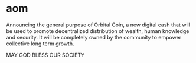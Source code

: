 # aom
Announcing the general purpose of Orbital Coin, a new digital cash that will be used to promote decentralized distribution of wealth, human knowledge and security. It will be completely owned by the community to empower collective long term growth.

MAY GOD BLESS OUR SOCIETY
